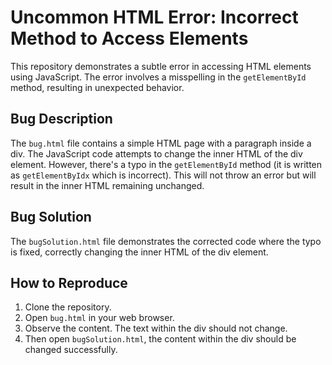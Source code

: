 # Uncommon HTML Error: Incorrect Method to Access Elements

This repository demonstrates a subtle error in accessing HTML elements using JavaScript. The error involves a misspelling in the `getElementById` method, resulting in unexpected behavior.

## Bug Description

The `bug.html` file contains a simple HTML page with a paragraph inside a div. The JavaScript code attempts to change the inner HTML of the div element. However, there's a typo in the `getElementById` method (it is written as `getElementByIdx` which is incorrect). This will not throw an error but will result in the inner HTML remaining unchanged.

## Bug Solution

The `bugSolution.html` file demonstrates the corrected code where the typo is fixed, correctly changing the inner HTML of the div element.

## How to Reproduce

1. Clone the repository.
2. Open `bug.html` in your web browser.
3. Observe the content.  The text within the div should not change.
4. Then open `bugSolution.html`, the content within the div should be changed successfully.
